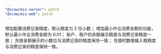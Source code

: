 ```yaml
---
"@scow/mis-server": patch
"@scow/mis-web": patch
---
```


增加配置消费记录精度，默认精度为 2 位小数；
增加最小作业消费金额的功能，默认最小作业消费金额为 0.01；
账户、租户的余额展示精度与消费记录精度一致；
充值金额展示的小数位与消费记录的精度保持一致；
充值时数值输入框精度与消费记录的精度保持一致。

